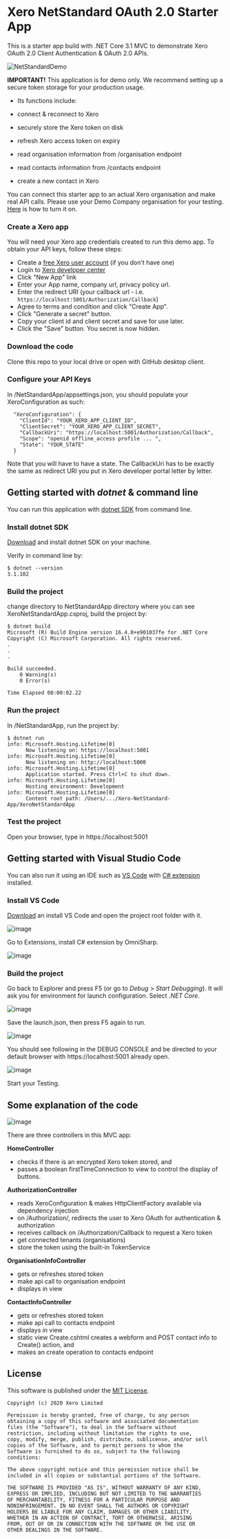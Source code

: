# Xero NetStandard OAuth 2.0 Starter App
This is a starter app build with .NET Core 3.1 MVC to demonstrate Xero OAuth 2.0 Client Authentication & OAuth 2.0 APIs. 

![NetStandardDemo](https://user-images.githubusercontent.com/41350731/76293982-27636380-6306-11ea-8b83-e4dda46b7365.gif)

__IMPORTANT!__ This application is for demo only. We recommend setting up a secure token storage for your production usage.

- Its functions include:

 - connect & reconnect to Xero
 - securely store the Xero token on disk
 - refresh Xero access token on expiry
- read organisation information from /organisation endpoint
- read contacts information from /contacts endpoint
- create a new contact in Xero

You can connect this starter app to an actual Xero organisation and make real API calls. Please use your Demo Company organisation for your testing. [Here](https://central.xero.com/s/article/Use-the-demo-company) is how to turn it on. 

### Create a Xero app
You will need your Xero app credentials created to run this demo app. 
To obtain your API keys, follow these steps:

* Create a [free Xero user account](https://www.xero.com/us/signup/api/) (if you don't have one)
* Login to [Xero developer center](https://developer.xero.com/myapps)
* Click "New App" link
* Enter your App name, company url, privacy policy url.
* Enter the redirect URI (your callback url - i.e. `https://localhost:5001/Authorization/Callback`)
* Agree to terms and condition and click "Create App".
* Click "Generate a secret" button.
* Copy your client id and client secret and save for use later.
* Click the "Save" button. You secret is now hidden.

### Download the code
Clone this repo to your local drive or open with GitHub desktop client.

### Configure your API Keys
In /NetStandardApp/appsettings.json, you should populate your XeroConfiguration as such: 

```
  "XeroConfiguration": {
    "ClientId": "YOUR_XERO_APP_CLIENT_ID",
    "ClientSecret": "YOUR_XERO_APP_CLIENT_SECRET",
    "CallbackUri": "https://localhost:5001/Authorization/Callback",
    "Scope": "openid offline_access profile ... ",
    "State": "YOUR_STATE"
  }
```

Note that you will have to have a state. The CallbackUri has to be exactly the same as redirect URI you put in Xero developer portal letter by letter. 

## Getting started with _dotnet_  & command line 
You can run this application with [dotnet SDK](https://code.visualstudio.com/download) from command line. 
### Install dotnet SDK
[Download](https://code.visualstudio.com/download) and install dotnet SDK on your machine. 

Verify in command line by:
```
$ dotnet --version
3.1.102
```
### Build the project
change directory to NetStandardApp directory where you can see XeroNetStandardApp.csproj, build the project by: 

```
$ dotnet build
Microsoft (R) Build Engine version 16.4.0+e901037fe for .NET Core
Copyright (C) Microsoft Corporation. All rights reserved.
.
.
.

Build succeeded.
    0 Warning(s)
    0 Error(s)

Time Elapsed 00:00:02.22
```
### Run the project 
In /NetStandardApp, run the project by:

```
$ dotnet run
info: Microsoft.Hosting.Lifetime[0]
      Now listening on: https://localhost:5001
info: Microsoft.Hosting.Lifetime[0]
      Now listening on: http://localhost:5000
info: Microsoft.Hosting.Lifetime[0]
      Application started. Press Ctrl+C to shut down.
info: Microsoft.Hosting.Lifetime[0]
      Hosting environment: Development
info: Microsoft.Hosting.Lifetime[0]
      Content root path: /Users/.../Xero-NetStandard-App/XeroNetStandardApp
```
### Test the project
Open your browser, type in https://localhost:5001

## Getting started with Visual Studio Code
You can also run it using an IDE such as [VS Code](https://code.visualstudio.com/download) with [C# extension](https://code.visualstudio.com/docs/languages/csharp) installed. 
 
### Install VS Code
[Download](url) an install VS Code and open the project root folder with it. 

![image](https://user-images.githubusercontent.com/41350731/76296821-ec176380-630a-11ea-8a61-5b6ba1336862.png)

Go to Extensions, install C# extension by OmniSharp. 

![image](https://user-images.githubusercontent.com/41350731/76296935-19fca800-630b-11ea-8684-916c78254618.png)

### Build the project
Go back to Explorer and press F5 (or go to _Debug_ > _Start Debugging_). It will ask you for environment for launch configuration. Select _.NET Core_.

![image](https://user-images.githubusercontent.com/41350731/76297100-5d571680-630b-11ea-8ba2-c47105931ff4.png)

Save the launch.json, then press F5 again to run.

![image](https://user-images.githubusercontent.com/41350731/76299273-e3c12780-630e-11ea-9efc-c6460f0fb2ac.png)

You should see following in the DEBUG CONSOLE and be directed to your default browser with https://localhost:5001 already open. 

![image](https://user-images.githubusercontent.com/41350731/76297350-ca6aac00-630b-11ea-8cd3-05f098c3226a.png)

Start your Testing. 

## Some explanation of the code

![image](https://user-images.githubusercontent.com/41350731/76298982-672e4900-630e-11ea-81ba-93bf791d353a.png)

There are three controllers in this MVC app:

**HomeController**
- checks if there is an encrypted Xero token stored, and
- passes a boolean firstTimeConnection to view to control the display of buttons.

**AuthorizationController**
- reads XeroConfiguration & makes HttpClientFactory available via dependency injection
- on /Authorization/, redirects the user to Xero OAuth for authentication & authorization
- receives callback on /Authorization/Callback to request a Xero token
- get connected tenants (organisations)
- store the token using the built-in TokenService

**OrganisationInfoController**
- gets or refreshes stored token
- make api call to organisation endpoint 
- displays in view

**ContactInfoController** 
- gets or refreshes stored token 
- make api call to contacts endpoint
- displays in view
- static view Create.cshtml creates a webform and POST contact info to Create() action, and
- makes an create operation to contacts endpoint 


## License

This software is published under the [MIT License](http://en.wikipedia.org/wiki/MIT_License).

	Copyright (c) 2020 Xero Limited

	Permission is hereby granted, free of charge, to any person
	obtaining a copy of this software and associated documentation
	files (the "Software"), to deal in the Software without
	restriction, including without limitation the rights to use,
	copy, modify, merge, publish, distribute, sublicense, and/or sell
	copies of the Software, and to permit persons to whom the
	Software is furnished to do so, subject to the following
	conditions:

	The above copyright notice and this permission notice shall be
	included in all copies or substantial portions of the Software.

	THE SOFTWARE IS PROVIDED "AS IS", WITHOUT WARRANTY OF ANY KIND,
	EXPRESS OR IMPLIED, INCLUDING BUT NOT LIMITED TO THE WARRANTIES
	OF MERCHANTABILITY, FITNESS FOR A PARTICULAR PURPOSE AND
	NONINFRINGEMENT. IN NO EVENT SHALL THE AUTHORS OR COPYRIGHT
	HOLDERS BE LIABLE FOR ANY CLAIM, DAMAGES OR OTHER LIABILITY,
	WHETHER IN AN ACTION OF CONTRACT, TORT OR OTHERWISE, ARISING
	FROM, OUT OF OR IN CONNECTION WITH THE SOFTWARE OR THE USE OR
	OTHER DEALINGS IN THE SOFTWARE.


